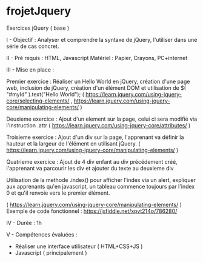 # frojetJquery
Exercices jQuery ( base )


I - Objectif :
Analyser et comprendre la syntaxe de jQuery, l'utiliser dans une série de cas concret.

II - Pré requis :
HTML, Javascript
Matériel : Papier, Crayons, PC+internet

III - Mise en place :

Premier exercice :
Réaliser un Hello World en jQuery, création d'une page web, inclusion de jQuery, création d'un élément DOM et utilisation de $( "#myId" ).text("Hello World");
( https://learn.jquery.com/using-jquery-core/selecting-elements/ , https://learn.jquery.com/using-jquery-core/manipulating-elements/ )

Deuxieme exercice :
Ajout d'un element <a> sur la page, celui ci sera modifié via l'instruction .attr ( https://learn.jquery.com/using-jquery-core/attributes/ )

Troisieme exercice :
Ajout d'un div sur la page, l'apprenant va définir la hauteur et la largeur de l'élément en utilisant jQuery.
( https://learn.jquery.com/using-jquery-core/manipulating-elements/ )

Quatrieme exercice :
Ajout de 4 div enfant au div précédement créé, l'apprenant va parcourir les div et ajouter du texte au deuxieme div

Utilisation de la methode .index() pour afficher l'index via un alert, expliquer aux apprenants qu'en javascript, un tableau commence toujours par l'index 0 et qu'il renvoie vers le premier élément.

( https://learn.jquery.com/using-jquery-core/manipulating-elements/ )
Exemple de code fonctionnel : https://jsfiddle.net/xpvt214o/786280/



IV - Durée :
1h

V - Compétences évaluées  :
- Réaliser une interface utilisateur ( HTML+CSS+JS )
- Javascript ( principalement ) 